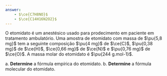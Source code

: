 ```yaml
---
answer:
    - $\ce{C7H8NO}$
    - $\ce{C14H16N2O2}$
---
```


O etomidato é um anestésico usado para prodecimento em paciente em tratamento ambulatório. Uma amostra de etomidato com massa de $\pu{5,8 mg}$ tem a seguinte composição $\pu{4 mg}$ de $\ce{C}$, $\pu{0,38 mg}$ de $\ce{H}$, $\ce{0,66 mg}$ de $\ce{N}$ e $\pu{0,76 mg}$ de $\ce{O}$. A massa molar do etomidato é $\pu{244 g.mol-1}$.

a. **Determine** a fórmula empírica do etomidato.
b. **Determine** a fórmula molecular do etomidato.
